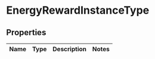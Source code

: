 

# EnergyRewardInstanceType


## Properties

| Name | Type | Description | Notes |
|------------ | ------------- | ------------- | -------------|



